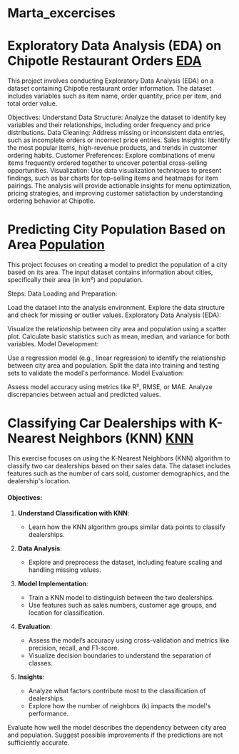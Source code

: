 # Marta_excercises


# Exploratory Data Analysis (EDA) on Chipotle Restaurant Orders 	[EDA](https://github.com/slepankovamarta/the-git-rocks/blob/main/EDA%20Intro.ipynb)
This project involves conducting Exploratory Data Analysis (EDA) on a dataset containing Chipotle restaurant order information. The dataset includes variables such as item name, order quantity, price per item, and total order value.

Objectives:
Understand Data Structure: Analyze the dataset to identify key variables and their relationships, including order frequency and price distributions.
Data Cleaning: Address missing or inconsistent data entries, such as incomplete orders or incorrect price entries.
Sales Insights: Identify the most popular items, high-revenue products, and trends in customer ordering habits.
Customer Preferences: Explore combinations of menu items frequently ordered together to uncover potential cross-selling opportunities.
Visualization: Use data visualization techniques to present findings, such as bar charts for top-selling items and heatmaps for item pairings.
The analysis will provide actionable insights for menu optimization, pricing strategies, and improving customer satisfaction by understanding ordering behavior at Chipotle.




# Predicting City Population Based on Area [Population](https://github.com/slepankovamarta/the-git-rocks/blob/main/Population%20excercise%20GitHub.ipynb)
This project focuses on creating a model to predict the population of a city based on its area. The input dataset contains information about cities, specifically their area (in km²) and population.

Steps:
Data Loading and Preparation:

Load the dataset into the analysis environment.
Explore the data structure and check for missing or outlier values.
Exploratory Data Analysis (EDA):

Visualize the relationship between city area and population using a scatter plot.
Calculate basic statistics such as mean, median, and variance for both variables.
Model Development:

Use a regression model (e.g., linear regression) to identify the relationship between city area and population.
Split the data into training and testing sets to validate the model's performance.
Model Evaluation:

Assess model accuracy using metrics like R², RMSE, or MAE.
Analyze discrepancies between actual and predicted values.



# Classifying Car Dealerships with K-Nearest Neighbors (KNN) [KNN](https://github.com/slepankovamarta/the-git-rocks/blob/main/CarStore.ipynb)

This exercise focuses on using the K-Nearest Neighbors (KNN) algorithm to classify two car dealerships based on their sales data. The dataset includes features such as the number of cars sold, customer demographics, and the dealership's location.

#### Objectives:
1. **Understand Classification with KNN**:
   - Learn how the KNN algorithm groups similar data points to classify dealerships.

2. **Data Analysis**:
   - Explore and preprocess the dataset, including feature scaling and handling missing values.

3. **Model Implementation**:
   - Train a KNN model to distinguish between the two dealerships.
   - Use features such as sales numbers, customer age groups, and location for classification.

4. **Evaluation**:
   - Assess the model’s accuracy using cross-validation and metrics like precision, recall, and F1-score.
   - Visualize decision boundaries to understand the separation of classes.

5. **Insights**:
   - Analyze what factors contribute most to the classification of dealerships.
   - Explore how the number of neighbors (k) impacts the model's performance.




Evaluate how well the model describes the dependency between city area and population.
Suggest possible improvements if the predictions are not sufficiently accurate.
